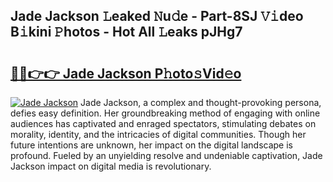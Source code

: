 ## Jade Jackson 𝙻eaked 𝙽u𝚍e - Part-8SJ 𝚅𝚒deo B𝚒kini 𝙿hotos - Hot All 𝙻eaks pJHg7

# <h2><a href="http://ld0jk21.urlbe.top/?page=Jade+Jackson">🔗🔗👉👉 Jade Jackson P𝚑oto𝚜Vid𝚎o</a></h2>

[![Jade Jackson](https://i.imgur.com/eBuTRDB.gif)](http://ld0jk21.urlbe.top/?page=Jade+Jackson)
Jade Jackson, a complex and thought-provoking persona, defies easy definition. Her groundbreaking method of engaging with online audiences has captivated and enraged spectators, stimulating debates on morality, identity, and the intricacies of digital communities. Though her future intentions are unknown, her impact on the digital landscape is profound. Fueled by an unyielding resolve and undeniable captivation, Jade Jackson impact on digital media is revolutionary.
